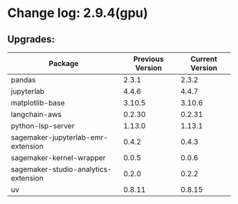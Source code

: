 # Change log: 2.9.4(gpu)

## Upgrades: 

Package | Previous Version | Current Version
---|---|---
pandas|2.3.1|2.3.2
jupyterlab|4.4.6|4.4.7
matplotlib-base|3.10.5|3.10.6
langchain-aws|0.2.30|0.2.31
python-lsp-server|1.13.0|1.13.1
sagemaker-jupyterlab-emr-extension|0.4.2|0.4.3
sagemaker-kernel-wrapper|0.0.5|0.0.6
sagemaker-studio-analytics-extension|0.2.0|0.2.2
uv|0.8.11|0.8.15
